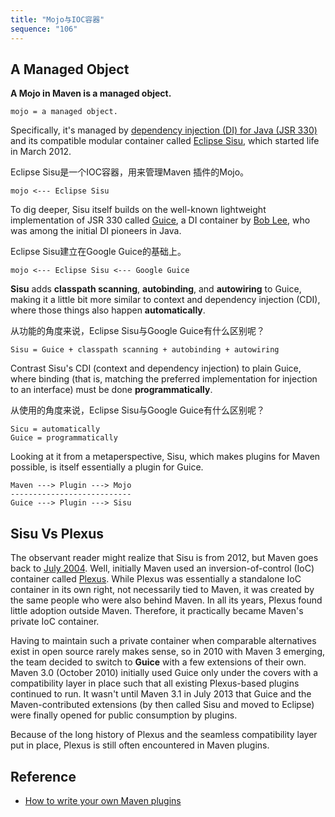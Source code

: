 ```yaml
---
title: "Mojo与IOC容器"
sequence: "106"
---
```


## A Managed Object

**A Mojo in Maven is a managed object.**

```text
mojo = a managed object.
```

Specifically, it's managed by [dependency injection (DI) for Java (JSR 330)](https://jcp.org/en/jsr/detail?id=330)
and its compatible modular container called [Eclipse Sisu](https://eclipse.org/sisu), which started life in March 2012.

Eclipse Sisu是一个IOC容器，用来管理Maven 插件的Mojo。

```text
mojo <--- Eclipse Sisu
```

To dig deeper, Sisu itself builds on the well-known lightweight implementation of JSR 330 called [Guice](https://github.com/google/guice),
a DI container by [Bob Lee](https://twitter.com/crazybob), who was among the initial DI pioneers in Java.

Eclipse Sisu建立在Google Guice的基础上。

```text
mojo <--- Eclipse Sisu <--- Google Guice
```

**Sisu** adds **classpath scanning**, **autobinding**, and **autowiring** to Guice,
making it a little bit more similar to context and dependency injection (CDI),
where those things also happen **automatically**.

从功能的角度来说，Eclipse Sisu与Google Guice有什么区别呢？

```text
Sisu = Guice + classpath scanning + autobinding + autowiring
```

Contrast Sisu's CDI (context and dependency injection) to plain Guice,
where binding (that is, matching the preferred implementation for injection to an interface)
must be done **programmatically**.

从使用的角度来说，Eclipse Sisu与Google Guice有什么区别呢？

```text
Sicu = automatically
Guice = programmatically
```

Looking at it from a metaperspective,
Sisu, which makes plugins for Maven possible,
is itself essentially a plugin for Guice.

```text
Maven ---> Plugin ---> Mojo
---------------------------
Guice ---> Plugin ---> Sisu
```

## Sisu Vs Plexus

The observant reader might realize that Sisu is from 2012,
but Maven goes back to [July 2004](https://www.theserverside.com/news/1364572/Maven-Magic).
Well, initially Maven used an inversion-of-control (IoC) container called [Plexus](https://blog.sonatype.com/2009/05/plexus-container-five-minute-tutorial/).
While Plexus was essentially a standalone IoC container in its own right,
not necessarily tied to Maven, it was created by the same people who were also behind Maven.
In all its years, Plexus found little adoption outside Maven.
Therefore, it practically became Maven's private IoC container.

Having to maintain such a private container
when comparable alternatives exist in open source rarely makes sense,
so in 2010 with Maven 3 emerging, the team decided to switch to **Guice** with a few extensions of their own.
Maven 3.0 (October 2010) initially used Guice only under the covers with a compatibility layer in place
such that all existing Plexus-based plugins continued to run.
It wasn't until Maven 3.1 in July 2013 that Guice and the Maven-contributed extensions
(by then called Sisu and moved to Eclipse) were finally opened for public consumption by plugins.

Because of the long history of Plexus and the seamless compatibility layer put in place,
Plexus is still often encountered in Maven plugins.

## Reference

- [How to write your own Maven plugins](https://blogs.oracle.com/javamagazine/post/how-to-write-your-own-maven-plugins)
